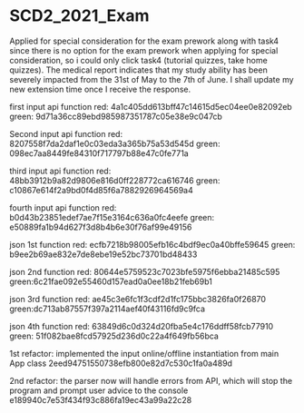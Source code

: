 # SCD2_2021_Exam
Applied for special consideration for the exam prework along with task4 since there is 
no option for the exam prework when applying for special consideration, so i could only 
click task4 (tutorial quizzes, take home quizzes). The medical report indicates
that my study ability has been severely impacted from the 31st of May to the 7th
of June. I shall update my new extension time once I receive the response. 

first input api function
red: 4a1c405dd613bff47c14615d5ec04ee0e82092eb
green: 9d71a36cc89ebd985987351787c05e38e9c047cb

Second input api function
red: 8207558f7da2daf1e0c03eda3a365b75a53d545d
green: 098ec7aa8449fe84310f717797b88e47c0fe771a

third input api function
red: 48bb3912b9a82d9806e816d0ff228772ca616746
green: c10867e614f2a9bd0f4d85f6a7882926964569a4

fourth input api function
red: b0d43b23851edef7ae7f15e3164c636a0fc4eefe
green: e50889fa1b94d627f3d8b4b6e30f76af99e49156

json 1st function
red: ecfb7218b98005efb16c4bdf9ec0a40bffe59645
green: b9ee2b69ae832e7de8ebe19e52bc73701bd48433

json 2nd function
red: 80644e5759523c7023bfe5975f6ebba21485c595
green:6c21fae092e55460d157ead0a0ee18b21feb69b1

json 3rd function 
red: ae45c3e6fc1f3cdf2d1fc175bbc3826fa0f26870
green:dc713ab87557f397a2114aef40f43116fd9c9fca

json 4th function
red: 63849d6c0d324d20fba5e4c176ddff58fcb77910
green: 51f082bae8fcd57925d236d0c22a4f649fb56bca

1st refactor: implemented the input online/offline instantiation from main App class
2eed94751550738efb800e82d7c530c1fa0a489d

2nd refactor: the parser now will handle errors from API, which will stop the program and prompt
user advice to the console
e189940c7e53f434f93c886fa19ec43a99a22c28


